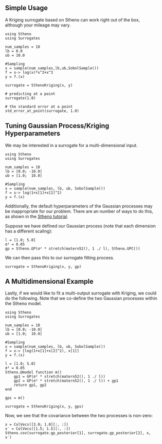 ## Simple Usage

A Kriging surrogate based on Stheno can work right out of the box, although your mileage
may vary.

```
using Stheno
using Surrogates

num_samples = 10
lb = 0.0
ub = 10.0

#Sampling
x = sample(num_samples,lb,ub,SobolSample())
f = x-> log(x)*x^2+x^3
y = f.(x)

surrogate = SthenoKriging(x, y)

# predicting at a point
surrogate(1.0)

# the standard error at a point
std_error_at_point(surrogate, 1.0)
```

## Tuning Gaussian Process/Kriging Hyperparameters

We may be interested in a surrogate for a multi-dimensional input.

```
using Stheno
using Surrogates

num_samples = 10
lb = [0.0; -10.0]
ub = [1.0;  10.0]

#Sampling
x = sample(num_samples, lb, ub, SobolSample())
f = x-> log(1+x[1]+x[2]^2)
y = f.(x)
```

Additionally, the default hyperparameters of the Gaussian processes may be inappropriate
for our problem. There are an number of ways to do this, as shown in the [Stheno tutorial](https://willtebbutt.github.io/Stheno.jl/dev/getting_started/).

Suppose we have defined our Gaussian process (note that each dimension has a different
scaling):

```
l = [1.0; 5.0]
σ² = 0.05
gp = Stheno.GP(σ² * stretch(matern52(), 1 ./ l), Stheno.GPC())
```

We can then pass this to our surrogate fitting process.

```
surrogate = SthenoKriging(x, y, gp)
```

## A Multidimensional Example

Lastly, if we would like to fit a multi-output surrogate with Kriging, we could do
the following. Note that we co-define the two Gaussian processes within the Stheno model.

```
using Stheno
using Surrogates

num_samples = 10
lb = [0.0; -10.0]
ub = [1.0;  10.0]

#Sampling
x = sample(num_samples, lb, ub, SobolSample())
f = x-> [log(1+x[1]+x[2]^2), x[1]]
y = f.(x)

l = [1.0; 5.0]
σ² = 0.05
Stheno.@model function m()
    gp1 = GP(σ² * stretch(matern52(), 1 ./ l))
    gp2 = GP(σ² * stretch(matern52(), 1 ./ l)) + gp1
    return gp1, gp2
end

gps = m()

surrogate = SthenoKriging(x, y, gps)
```

Now, we see that the covariance between the two processes is non-zero:
```
x = ColVecs([3.0; 1.0][:, :])
x′ = ColVecs([1.5; 1.5][:, :])
Stheno.cov(surrogate.gp_posterior[1], surrogate.gp_posterior[2], x, x′)
```
